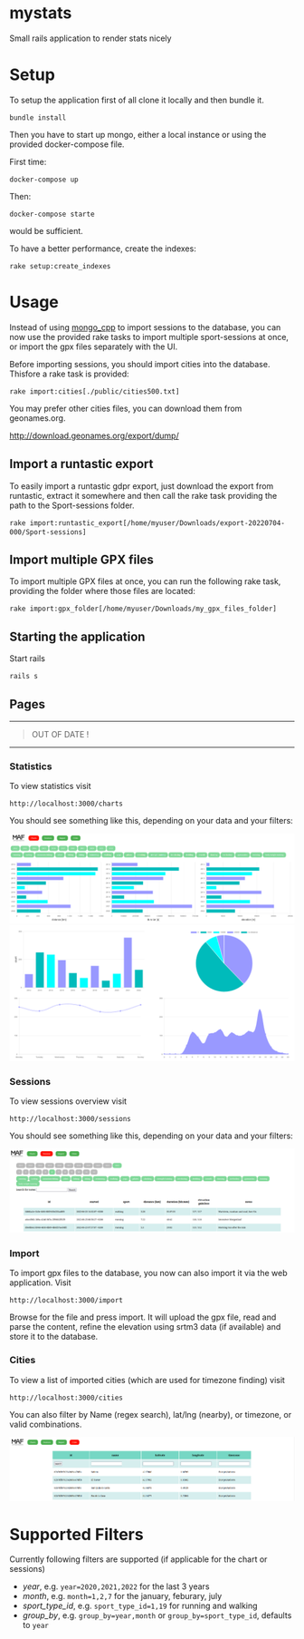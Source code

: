 # mystats
Small rails application to render stats nicely

# Setup

To setup the application first of all clone it locally and then bundle it.

```
bundle install
```

Then you have to start up mongo, either a local instance or using the provided 
docker-compose file.

First time:

```
docker-compose up
```

Then:

```
docker-compose starte
```

would be sufficient.

To have a better performance, create the indexes:

```
rake setup:create_indexes
```

# Usage

Instead of using [mongo_cpp](https://github.com/TheWudu/mongo_cpp/) to import sessions to 
the database, you can now use the provided rake tasks to import multiple sport-sessions
at once, or import the gpx files separately with the UI.

Before importing sessions, you should import cities into the database. Thisfore a rake
task is provided:

```
rake import:cities[./public/cities500.txt]
```

You may prefer other cities files, you can download them from geonames.org.

http://download.geonames.org/export/dump/

## Import a runtastic export

To easily import a runtastic gdpr export, just download the export from runtastic,
extract it somewhere and then call the rake task providing the path to the 
Sport-sessions folder.

```
rake import:runtastic_export[/home/myuser/Downloads/export-20220704-000/Sport-sessions]
```

## Import multiple GPX files

To import multiple GPX files at once, you can run the following rake task, providing
the folder where those files are located:

```
rake import:gpx_folder[/home/myuser/Downloads/my_gpx_files_folder]
```

## Starting the application

Start rails 

```
rails s
```

## Pages

---
>  
> OUT OF DATE !
>  
---

### Statistics

To view statistics visit

```
http://localhost:3000/charts
```

You should see something like this, depending on your data and your filters:

![stats01](./doc/20220627_stats01.png)
![stats02](./doc/20220627_stats02.png)

### Sessions

To view sessions overview visit

```
http://localhost:3000/sessions
```

You should see something like this, depending on your data and your filters:

![sessions01](./doc/20220627_sessions01.png)

### Import

To import gpx files to the database, you now can also import it via the
web application. Visit

```
http://localhost:3000/import
```

Browse for the file and press import. It will upload the gpx file,
read and parse the content, refine the elevation using srtm3 data (if available)
and store it to the database.

### Cities

To view a list of imported cities (which are used for timezone finding) visit

```
http://localhost:3000/cities
```

You can also filter by Name (regex search), lat/lng (nearby), or timezone, or valid
combinations.

![cities01](./doc/20220627_cities.png)

# Supported Filters

Currently following filters are supported (if applicable for the chart or sessions)

* *year*, e.g. `year=2020,2021,2022` for the last 3 years
* *month*, e.g. `month=1,2,7` for the january, feburary, july
* *sport_type_id*, e.g. `sport_type_id=1,19` for running and walking
* *group_by*, e.g. `group_by=year,month` or `group_by=sport_type_id`, defaults to `year`
